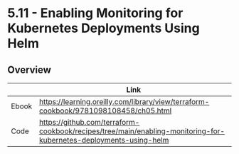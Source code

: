 # 5.11 - Enabling Monitoring for Kubernetes Deployments Using Helm

## Overview

|       | Link                                                                                 |
|-------|--------------------------------------------------------------------------------------|
| Ebook | https://learning.oreilly.com/library/view/terraform-cookbook/9781098108458/ch05.html |
| Code  | https://github.com/terraform-cookbook/recipes/tree/main/enabling-monitoring-for-kubernetes-deployments-using-helm                   |
